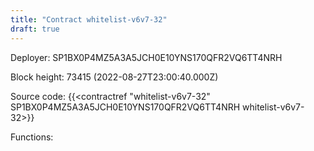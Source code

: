 ```yaml
---
title: "Contract whitelist-v6v7-32"
draft: true
---
```

Deployer: SP1BX0P4MZ5A3A5JCH0E10YNS170QFR2VQ6TT4NRH


 



Block height: 73415 (2022-08-27T23:00:40.000Z)

Source code: {{<contractref "whitelist-v6v7-32" SP1BX0P4MZ5A3A5JCH0E10YNS170QFR2VQ6TT4NRH whitelist-v6v7-32>}}

Functions:


